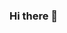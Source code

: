 ### Hi there 👋

<!--
**BrakeLJ/BrakeLJ** is a ✨ _special_ ✨ repository because its `README.md` (this file) appears on your GitHub profile.

Here are some ideas to get you started:

- 🔭 I’m currently working on a comic collector app that lets you bookmark comics for later reading! 🐱‍🏍
- 🌱 I’m currently learning Javascript foundations and React hooks
- 🥏 Hobbies: Miniature painting, leather-working, comics, cycling, board games, cooking 
- 📫 How to reach me: lukejbrake@gmail.com
- 🦊 Pronouns: He/Him
- ⚡ Fun fact: Groups of foxes are known as skulks 💀
-->
